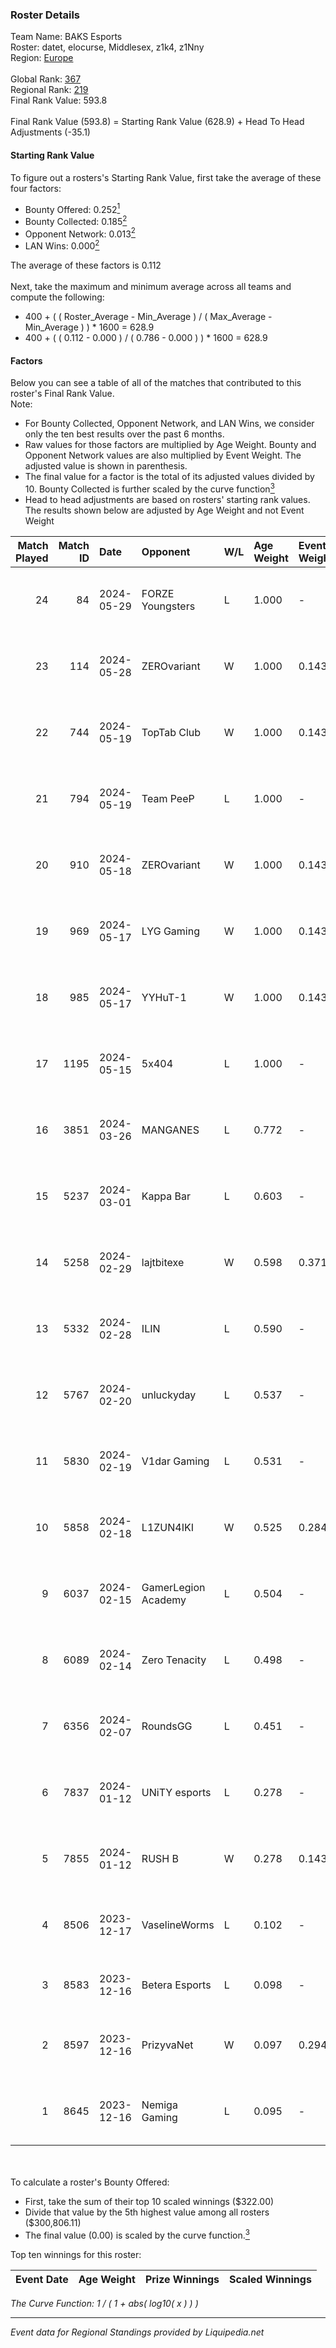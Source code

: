 ### Roster Details<br />
Team Name: BAKS Esports<br />
Roster: datet, elocurse, Middlesex, z1k4, z1Nny<br />
Region: [Europe]( ../standings_europe.md)<br />
<br />
Global Rank: [367](../standings_global.md)<br />
Regional Rank: [219]( ../standings_europe.md)<br />
Final Rank Value:  593.8<br />
<br />
Final Rank Value (593.8) = Starting Rank Value (628.9) + Head To Head Adjustments (-35.1)<br />

#### Starting Rank Value<br />
To figure out a rosters's Starting Rank Value, first take the average of these four factors:<br />
- Bounty Offered: 0.252[<sup>1</sup>](#table2)
- Bounty Collected: 0.185[<sup>2</sup>](#table1)
- Opponent Network: 0.013[<sup>2</sup>](#table1)
- LAN Wins: 0.000[<sup>2</sup>](#table1)

The average of these factors is 0.112<br />
<br />
Next, take the maximum and minimum average across all teams and compute the following:<br />
- 400 + ( ( Roster_Average - Min_Average ) / ( Max_Average - Min_Average ) ) * 1600 = 628.9
- 400 + ( ( 0.112 - 0.000 ) / ( 0.786 - 0.000 ) ) * 1600 = 628.9


#### Factors<br />
Below you can see a table of all of the matches that contributed to this roster's Final Rank Value.<br />
Note:<br />

- For Bounty Collected, Opponent Network, and LAN Wins, we consider only the ten best results over the past 6 months.
- Raw values for those factors are multiplied by Age Weight. Bounty and Opponent Network values are also multiplied by Event Weight. The adjusted value is shown in parenthesis.
- The final value for a factor is the total of its adjusted values divided by 10. Bounty Collected is further scaled by the curve function[<sup>3</sup>](#curveFunction)
- Head to head adjustments are based on rosters' starting rank values. The results shown below are adjusted by Age Weight and not Event Weight
<span id="table1"></span><br />


| Match Played | Match ID | Date       | Opponent            | W/L | Age Weight | Event Weight | Bounty Collected | Opponent Network | LAN Wins  | H2H Adj. | Roster                                     |
| -: | -: | :- | :- | :- | :- | :- | :- | :- | :- | -: | :- |
|           24 |       84 | 2024-05-29 | FORZE Youngsters    | L   | 1.000      | -            | -                | -                | -         |   -21.40 | datet, elocurse, Middlesex, z1k4, z1Nny    |
|           23 |      114 | 2024-05-28 | ZEROvariant         | W   | 1.000      | 0.143        | 0.000 (0.000)    | 0.138 (0.020)    | 0 (0.000) |    12.64 | datet, elocurse, Middlesex, z1k4, z1Nny    |
|           22 |      744 | 2024-05-19 | TopTab Club         | W   | 1.000      | 0.143        | 0.000 (0.000)    | 0.135 (0.019)    | 0 (0.000) |    11.11 | datet, elocurse, Middlesex, z1k4, z1Nny    |
|           21 |      794 | 2024-05-19 | Team PeeP           | L   | 1.000      | -            | -                | -                | -         |   -16.15 | datet, elocurse, Middlesex, z1k4, z1Nny    |
|           20 |      910 | 2024-05-18 | ZEROvariant         | W   | 1.000      | 0.143        | 0.000 (0.000)    | 0.138 (0.020)    | 0 (0.000) |    10.79 | datet, elocurse, Middlesex, z1k4, z1Nny    |
|           19 |      969 | 2024-05-17 | LYG Gaming          | W   | 1.000      | 0.143        | 0.001 (0.000)    | 0.275 (0.039)    | 0 (0.000) |    22.42 | datet, elocurse, Middlesex, z1k4, z1Nny    |
|           18 |      985 | 2024-05-17 | YYHuT-1             | W   | 1.000      | 0.143        | 0.000 (0.000)    | 0.000 (0.000)    | 0 (0.000) |     8.62 | datet, elocurse, Middlesex, z1k4, z1Nny    |
|           17 |     1195 | 2024-05-15 | 5x404               | L   | 1.000      | -            | -                | -                | -         |   -19.24 | datet, elocurse, Middlesex, z1k4, z1Nny    |
|           16 |     3851 | 2024-03-26 | MANGANES            | L   | 0.772      | -            | -                | -                | -         |   -14.45 | datet, elocurse, Middlesex, z1k4, z1Nny    |
|           15 |     5237 | 2024-03-01 | Kappa Bar           | L   | 0.603      | -            | -                | -                | -         |   -11.44 | datet, elocurse, Middlesex, reyoz, twizell |
|           14 |     5258 | 2024-02-29 | lajtbitexe          | W   | 0.598      | 0.371        | 0.001 (0.000)    | 0.069 (0.015)    | 0 (0.000) |     8.79 | datet, elocurse, Middlesex, reyoz, twizell |
|           13 |     5332 | 2024-02-28 | ILIN                | L   | 0.590      | -            | -                | -                | -         |   -10.38 | datet, elocurse, Middlesex, reyoz, twizell |
|           12 |     5767 | 2024-02-20 | unluckyday          | L   | 0.537      | -            | -                | -                | -         |    -7.23 | datet, elocurse, Middlesex, reyoz, twizell |
|           11 |     5830 | 2024-02-19 | V1dar Gaming        | L   | 0.531      | -            | -                | -                | -         |    -7.34 | datet, elocurse, Middlesex, reyoz, twizell |
|           10 |     5858 | 2024-02-18 | L1ZUN4IKI           | W   | 0.525      | 0.284        | 0.000 (0.000)    | 0.014 (0.002)    | 0 (0.000) |     8.63 | datet, elocurse, Middlesex, reyoz, twizell |
|            9 |     6037 | 2024-02-15 | GamerLegion Academy | L   | 0.504      | -            | -                | -                | -         |    -4.35 | datet, elocurse, Middlesex, reyoz, twizell |
|            8 |     6089 | 2024-02-14 | Zero Tenacity       | L   | 0.498      | -            | -                | -                | -         |    -1.33 | datet, elocurse, Middlesex, reyoz, twizell |
|            7 |     6356 | 2024-02-07 | RoundsGG            | L   | 0.451      | -            | -                | -                | -         |    -7.82 | datet, elocurse, Middlesex, reyoz, twizell |
|            6 |     7837 | 2024-01-12 | UNiTY esports       | L   | 0.278      | -            | -                | -                | -         |    -1.45 | datet, elocurse, Middlesex, reyoz, twizell |
|            5 |     7855 | 2024-01-12 | RUSH B              | W   | 0.278      | 0.143        | 0.001 (0.000)    | 0.446 (0.018)    | 0 (0.000) |     5.93 | datet, elocurse, Middlesex, reyoz, twizell |
|            4 |     8506 | 2023-12-17 | VaselineWorms       | L   | 0.102      | -            | -                | -                | -         |    -1.22 | datet, elocurse, Middlesex, reyoz, twizell |
|            3 |     8583 | 2023-12-16 | Betera Esports      | L   | 0.098      | -            | -                | -                | -         |    -0.85 | alex666, lollipop21k, MaSvAl, nifee, sad   |
|            2 |     8597 | 2023-12-16 | PrizyvaNet          | W   | 0.097      | 0.294        | 0.000 (0.000)    | 0.000 (0.000)    | 0 (0.000) |     0.67 | datet, elocurse, Middlesex, reyoz, twizell |
|            1 |     8645 | 2023-12-16 | Nemiga Gaming       | L   | 0.095      | -            | -                | -                | -         |    -0.09 | datet, elocurse, Middlesex, reyoz, twizell |

<br />
<span id="table2"></span><br />
To calculate a roster's Bounty Offered:<br />

- First, take the sum of their top 10 scaled winnings ($322.00)
- Divide that value by the 5th highest value among all rosters ($300,806.11)
- The final value (0.00) is scaled by the curve function.[<sup>3</sup>](#curveFunction)

Top ten winnings for this roster:<br />

| Event Date | Age Weight | Prize Winnings | Scaled Winnings |
| :- | -: | :- | :- |


<span id="curveFunction"></span>_The Curve Function: 1 / ( 1 + abs( log10( x ) ) )_<br />

---
_Event data for Regional Standings provided by Liquipedia.net_<br />

